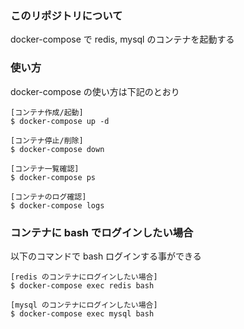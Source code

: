 ### このリポジトリについて  
docker-compose で redis, mysql のコンテナを起動する  

### 使い方  
docker-compose の使い方は下記のとおり  

```
[コンテナ作成/起動]
$ docker-compose up -d

[コンテナ停止/削除]
$ docker-compose down

[コンテナ一覧確認]
$ docker-compose ps

[コンテナのログ確認]
$ docker-compose logs
```

### コンテナに bash でログインしたい場合  
以下のコマンドで bash ログインする事ができる  

```
[redis のコンテナにログインしたい場合]
$ docker-compose exec redis bash

[mysql のコンテナにログインしたい場合]
$ docker-compose exec mysql bash
```
